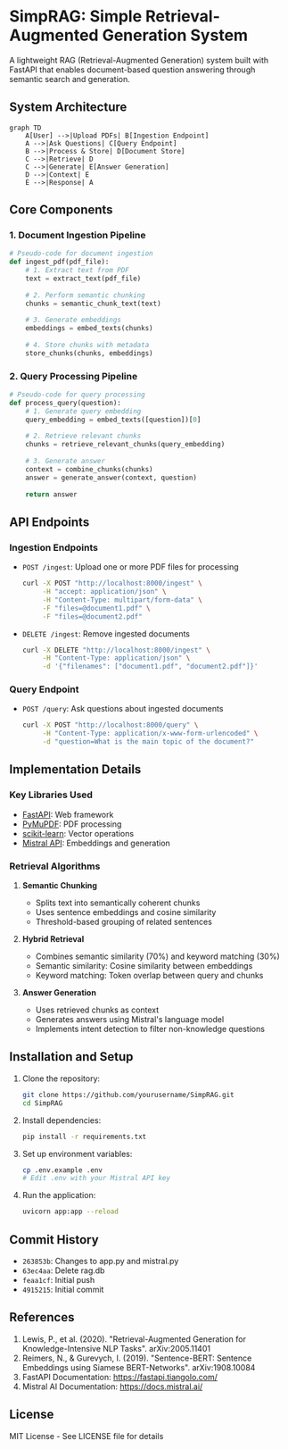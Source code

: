 # SimpRAG: Simple Retrieval-Augmented Generation System

A lightweight RAG (Retrieval-Augmented Generation) system built with FastAPI that enables document-based question answering through semantic search and generation.

## System Architecture

```mermaid
graph TD
    A[User] -->|Upload PDFs| B[Ingestion Endpoint]
    A -->|Ask Questions| C[Query Endpoint]
    B -->|Process & Store| D[Document Store]
    C -->|Retrieve| D
    C -->|Generate| E[Answer Generation]
    D -->|Context| E
    E -->|Response| A
```

## Core Components

### 1. Document Ingestion Pipeline
```python
# Pseudo-code for document ingestion
def ingest_pdf(pdf_file):
    # 1. Extract text from PDF
    text = extract_text(pdf_file)
    
    # 2. Perform semantic chunking
    chunks = semantic_chunk_text(text)
    
    # 3. Generate embeddings
    embeddings = embed_texts(chunks)
    
    # 4. Store chunks with metadata
    store_chunks(chunks, embeddings)
```

### 2. Query Processing Pipeline
```python
# Pseudo-code for query processing
def process_query(question):
    # 1. Generate query embedding
    query_embedding = embed_texts([question])[0]
    
    # 2. Retrieve relevant chunks
    chunks = retrieve_relevant_chunks(query_embedding)
    
    # 3. Generate answer
    context = combine_chunks(chunks)
    answer = generate_answer(context, question)
    
    return answer
```

## API Endpoints

### Ingestion Endpoints
- `POST /ingest`: Upload one or more PDF files for processing
  ```bash
  curl -X POST "http://localhost:8000/ingest" \
       -H "accept: application/json" \
       -H "Content-Type: multipart/form-data" \
       -F "files=@document1.pdf" \
       -F "files=@document2.pdf"
  ```

- `DELETE /ingest`: Remove ingested documents
  ```bash
  curl -X DELETE "http://localhost:8000/ingest" \
       -H "Content-Type: application/json" \
       -d '{"filenames": ["document1.pdf", "document2.pdf"]}'
  ```

### Query Endpoint
- `POST /query`: Ask questions about ingested documents
  ```bash
  curl -X POST "http://localhost:8000/query" \
       -H "Content-Type: application/x-www-form-urlencoded" \
       -d "question=What is the main topic of the document?"
  ```

## Implementation Details

### Key Libraries Used
- [FastAPI](https://fastapi.tiangolo.com/): Web framework
- [PyMuPDF](https://pymupdf.readthedocs.io/): PDF processing
- [scikit-learn](https://scikit-learn.org/): Vector operations
- [Mistral API](https://mistral.ai/): Embeddings and generation

### Retrieval Algorithms
1. **Semantic Chunking**
   - Splits text into semantically coherent chunks
   - Uses sentence embeddings and cosine similarity
   - Threshold-based grouping of related sentences

2. **Hybrid Retrieval**
   - Combines semantic similarity (70%) and keyword matching (30%)
   - Semantic similarity: Cosine similarity between embeddings
   - Keyword matching: Token overlap between query and chunks

3. **Answer Generation**
   - Uses retrieved chunks as context
   - Generates answers using Mistral's language model
   - Implements intent detection to filter non-knowledge questions

## Installation and Setup

1. Clone the repository:
   ```bash
   git clone https://github.com/yourusername/SimpRAG.git
   cd SimpRAG
   ```

2. Install dependencies:
   ```bash
   pip install -r requirements.txt
   ```

3. Set up environment variables:
   ```bash
   cp .env.example .env
   # Edit .env with your Mistral API key
   ```

4. Run the application:
   ```bash
   uvicorn app:app --reload
   ```

## Commit History

- `263853b`: Changes to app.py and mistral.py
- `63ec4aa`: Delete rag.db
- `feaa1cf`: Initial push
- `4915215`: Initial commit

## References

1. Lewis, P., et al. (2020). "Retrieval-Augmented Generation for Knowledge-Intensive NLP Tasks". arXiv:2005.11401
2. Reimers, N., & Gurevych, I. (2019). "Sentence-BERT: Sentence Embeddings using Siamese BERT-Networks". arXiv:1908.10084
3. FastAPI Documentation: https://fastapi.tiangolo.com/
4. Mistral AI Documentation: https://docs.mistral.ai/

## License

MIT License - See LICENSE file for details
